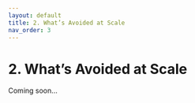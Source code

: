 ```yaml
---
layout: default
title: 2. What’s Avoided at Scale
nav_order: 3
---
```


# 2. What’s Avoided at Scale

Coming soon…